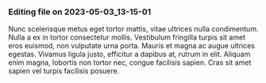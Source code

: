 

### Editing file on 2023-05-03_13-15-01

Nunc scelerisque metus eget tortor mattis, vitae ultrices nulla condimentum. Nulla a ex in tortor consectetur mollis. Vestibulum fringilla turpis sit amet eros euismod, non vulputate urna porta. Mauris et magna ac augue ultrices egestas. Vivamus ligula justo, efficitur a dapibus at, rutrum in elit. Aliquam enim magna, lobortis non tortor nec, congue facilisis sapien. Cras sit amet sapien vel turpis facilisis posuere.


